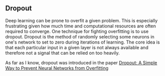 ## Dropout

Deep learning can be prone to overfit a given problem.  This is especially frustrating given how much time and computational resources are often required to converge.  One technique for fighting overfitting is to use dropout.  Dropout is the method of randomly selecting some neurons in one's network to set to zero during iterations of learning.  The core idea is that each particular input in a given layer is not always available and therefore not a signal that can be relied on too heavily.

As far as I know, dropout was introduced in the paper [Dropout: A Simple Way to Prevent Neural Networks from Overfitting](https://www.cs.toronto.edu/~hinton/absps/JMLRdropout.pdf)

